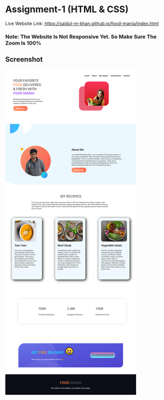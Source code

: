# Assignment-1 (HTML & CSS)
Live Website Link: https://saidul-m-khan.github.io/food-mania/index.html

### Note: The Website Is Not Responsive Yet. So Make Sure The Zoom Is 100%

## Screenshot
![Test Image 4](https://github.com/Saidul-M-Khan/food-mania/blob/main/Screenshot(Firefox).jpg)

